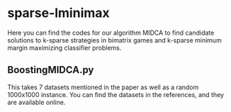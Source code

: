 # sparse-lminimax

Here you can find the codes for our algorithm MIDCA to find candidate solutions to k-sparse strategies in bimatrix games and k-sparse minimum margin maximizing classifier problems.


##


## BoostingMIDCA.py

This takes 7 datasets mentioned in the paper as well as a random 1000x1000 instance. You can find the datasets in the references, and they are available online.

